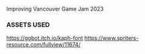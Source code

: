 Improving Vancouver Game Jam 2023

### ASSETS USED
https://ggbot.itch.io/kaph-font
https://www.spriters-resource.com/fullview/11674/
